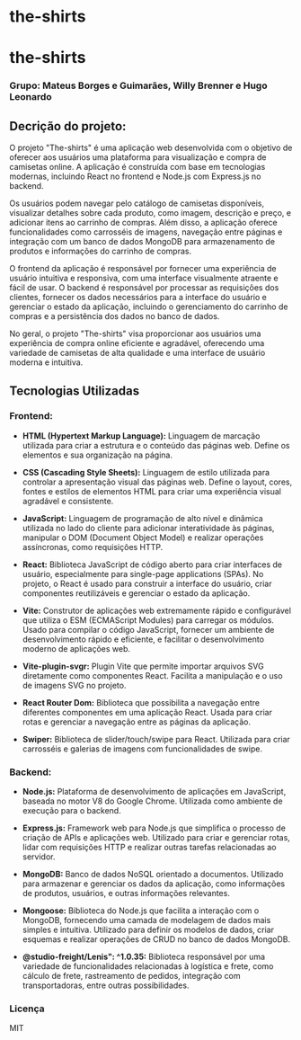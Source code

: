 # the-shirts

# the-shirts

### Grupo: Mateus Borges e Guimarães, Willy Brenner e Hugo Leonardo

## Decrição do projeto:

O projeto "The-shirts" é uma aplicação web desenvolvida com o objetivo de oferecer aos usuários uma plataforma para visualização e compra de camisetas online. A aplicação é construída com base em tecnologias modernas, incluindo React no frontend e Node.js com Express.js no backend.

Os usuários podem navegar pelo catálogo de camisetas disponíveis, visualizar detalhes sobre cada produto, como imagem, descrição e preço, e adicionar itens ao carrinho de compras. Além disso, a aplicação oferece funcionalidades como carrosséis de imagens, navegação entre páginas e integração com um banco de dados MongoDB para armazenamento de produtos e informações do carrinho de compras.

O frontend da aplicação é responsável por fornecer uma experiência de usuário intuitiva e responsiva, com uma interface visualmente atraente e fácil de usar. O backend é responsável por processar as requisições dos clientes, fornecer os dados necessários para a interface do usuário e gerenciar o estado da aplicação, incluindo o gerenciamento do carrinho de compras e a persistência dos dados no banco de dados.

No geral, o projeto "The-shirts" visa proporcionar aos usuários uma experiência de compra online eficiente e agradável, oferecendo uma variedade de camisetas de alta qualidade e uma interface de usuário moderna e intuitiva.

## Tecnologias Utilizadas

### Frontend:

- **HTML (Hypertext Markup Language):** Linguagem de marcação utilizada para criar a estrutura e o conteúdo das páginas web. Define os elementos e sua organização na página.

- **CSS (Cascading Style Sheets):** Linguagem de estilo utilizada para controlar a apresentação visual das páginas web. Define o layout, cores, fontes e estilos de elementos HTML para criar uma experiência visual agradável e consistente.

- **JavaScript:** Linguagem de programação de alto nível e dinâmica utilizada no lado do cliente para adicionar interatividade às páginas, manipular o DOM (Document Object Model) e realizar operações assíncronas, como requisições HTTP.

- **React:** Biblioteca JavaScript de código aberto para criar interfaces de usuário, especialmente para single-page applications (SPAs). No projeto, o React é usado para construir a interface do usuário, criar componentes reutilizáveis e gerenciar o estado da aplicação.

- **Vite:** Construtor de aplicações web extremamente rápido e configurável que utiliza o ESM (ECMAScript Modules) para carregar os módulos. Usado para compilar o código JavaScript, fornecer um ambiente de desenvolvimento rápido e eficiente, e facilitar o desenvolvimento moderno de aplicações web.

- **Vite-plugin-svgr:** Plugin Vite que permite importar arquivos SVG diretamente como componentes React. Facilita a manipulação e o uso de imagens SVG no projeto.

- **React Router Dom:** Biblioteca que possibilita a navegação entre diferentes componentes em uma aplicação React. Usada para criar rotas e gerenciar a navegação entre as páginas da aplicação.

- **Swiper:** Biblioteca de slider/touch/swipe para React. Utilizada para criar carrosséis e galerias de imagens com funcionalidades de swipe.

### Backend:

- **Node.js:** Plataforma de desenvolvimento de aplicações em JavaScript, baseada no motor V8 do Google Chrome. Utilizada como ambiente de execução para o backend.

- **Express.js:** Framework web para Node.js que simplifica o processo de criação de APIs e aplicações web. Utilizado para criar e gerenciar rotas, lidar com requisições HTTP e realizar outras tarefas relacionadas ao servidor.

- **MongoDB:** Banco de dados NoSQL orientado a documentos. Utilizado para armazenar e gerenciar os dados da aplicação, como informações de produtos, usuários, e outras informações relevantes.

- **Mongoose:** Biblioteca do Node.js que facilita a interação com o MongoDB, fornecendo uma camada de modelagem de dados mais simples e intuitiva. Utilizado para definir os modelos de dados, criar esquemas e realizar operações de CRUD no banco de dados MongoDB.

- **@studio-freight/Lenis": ^1.0.35:** Biblioteca responsável por uma variedade de funcionalidades relacionadas à logística e frete, como cálculo de frete, rastreamento de pedidos, integração com transportadoras, entre outras possibilidades.

### Licença

MIT
